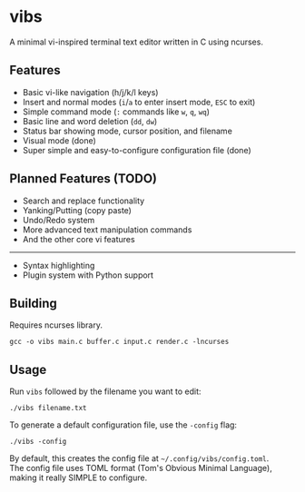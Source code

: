 # vibs

A minimal vi-inspired terminal text editor written in C using ncurses.

## Features

- Basic vi-like navigation (h/j/k/l keys)  
- Insert and normal modes (`i`/`a` to enter insert mode, `ESC` to exit)  
- Simple command mode (`:` commands like `w`, `q`, `wq`)  
- Basic line and word deletion (`dd`, `dw`)  
- Status bar showing mode, cursor position, and filename  
- Visual mode (done)  
- Super simple and easy-to-configure configuration file (done)  

## Planned Features (TODO)

- Search and replace functionality
- Yanking/Putting (copy paste) 
- Undo/Redo system
- More advanced text manipulation commands  
- And the other core vi features
-------------------------
- Syntax highlighting  
- Plugin system with Python support  

## Building

Requires ncurses library.

    gcc -o vibs main.c buffer.c input.c render.c -lncurses

## Usage

Run `vibs` followed by the filename you want to edit:

    ./vibs filename.txt

To generate a default configuration file, use the `-config` flag:

    ./vibs -config

By default, this creates the config file at `~/.config/vibs/config.toml`.  
The config file uses TOML format (Tom's Obvious Minimal Language), making it really SIMPLE to configure.

